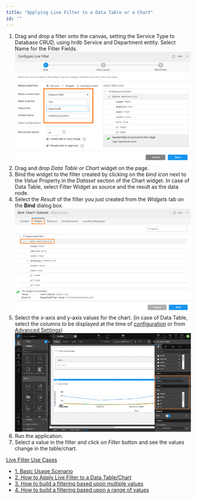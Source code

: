 ```yaml
---
title: "Applying Live Filter to a Data Table or a Chart"
id: ""
---
```


1. Drag and drop a filter onto the canvas, setting the Service Type to Database CRUD, using hrdb Service and Department entity. Select Name for the Filter Fields. [![](./assets/lftr_apply_1.png)](./assets/lftr_apply_1.png)
2. Drag and drop _Data Table or Chart_ widget on the page.
3. Bind the widget to the filter created by clicking on the _bind icon_ next to the _Value_ Property in the _Dataset_ section of the Chart widget. In case of Data Table, select Filter Widget as source and the result as the data node.
4. Select the _Result_ of the filter you just created from the _Widgets_ tab on the **Bind** dialog box. [![](./assets/lftr_apply_bind.png)](./assets/lftr_apply_bind.png)
5. Select the x-axis and y-axis values for the chart. (in case of Data Table, select the columns to be displayed at the time of [configuration](/learn/app-development/widgets/datalive/datatable/data-table-basic-usage/) or from [Advanced Settings](/learn/app-development/widgets/datalive/datatable/field-configuration/)) [![](./assets/lftr_apply_chart.png)](./assets/lftr_apply_chart.png)
6. Run the application.
7. Select a value in the filter and click on _Filter_ button and see the values change in the table/chart.

[Live Filter Use Cases](/learn/app-development/widgets/datalive/livefilter/livefilter-use-cases/)

- [1\. Basic Usage Scenario](/learn/app-development/widgets/datalive/livefilter/live-filter-basic-usage/)
- [2\. How to Apply Live Filter to a Data Table/Chart](/learn/how-tos/live-filter-applying/)
- [3\. How to build a filtering based upon multiple values](/learn/how-tos/live-filter-multiple-values/)
- [4\. How to build a filtering based upon a range of values](/learn/how-tos/live-filter-range-filter/)
